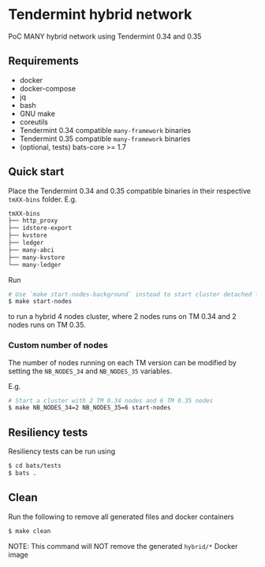 # Tendermint hybrid network

PoC MANY hybrid network using Tendermint 0.34 and 0.35

## Requirements

- docker
- docker-compose
- jq
- bash
- GNU make
- coreutils
- Tendermint 0.34 compatible `many-framework` binaries
- Tendermint 0.35 compatible `many-framework` binaries
- (optional, tests) bats-core >= 1.7 

## Quick start

Place the Tendermint 0.34 and 0.35 compatible binaries in their respective `tmXX-bins` folder. E.g.

```bash
tmXX-bins
├── http_proxy
├── idstore-export
├── kvstore
├── ledger
├── many-abci
├── many-kvstore
└── many-ledger
```

Run 

```bash
# Use `make start-nodes-background` instead to start cluster detached from the terminal
$ make start-nodes
```

to run a hybrid 4 nodes cluster, where 2 nodes runs on TM 0.34 and 2 nodes runs on TM 0.35.

### Custom number of nodes

The number of nodes running on each TM version can be modified by setting the `NB_NODES_34` and `NB_NODES_35` variables.

E.g.
```bash
# Start a cluster with 2 TM 0.34 nodes and 6 TM 0.35 nodes
$ make NB_NODES_34=2 NB_NODES_35=6 start-nodes
```

## Resiliency tests

Resiliency tests can be run using

```bash
$ cd bats/tests
$ bats .
```

## Clean

Run the following to remove all generated files and docker containers

```bash
$ make clean
```

NOTE: This command will NOT remove the generated `hybrid/*` Docker image